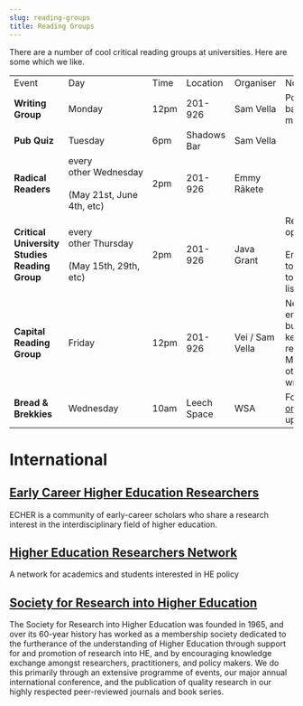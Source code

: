 ```yaml
---
slug: reading-groups
title: Reading Groups
---
```


There are a number of cool critical reading groups at universities. Here are some which we like.

|     |     |     |     |     |     |
| --- | --- | --- | --- | --- | --- |
| Event | Day | Time | Location | Organiser | Notes |
| **Writing Group** | Monday | 12pm | 201-926 | Sam Vella | Pomodoro, background music |
| **Pub Quiz** | Tuesday | 6pm | Shadows Bar | Sam Vella |     |
| **Radical Readers** | every other Wednesday<br><br>(May 21st, June 4th, etc) | 2pm | 201-926 | Emmy Rākete |     |
| **Critical University Studies Reading Group** | every other Thursday<br><br>(May 15th, 29th, etc) | 2pm | 201-926 | Java Grant | Reading optional.<br><br>Email Java to be added to mailing list |
| **Capital Reading Group** | Friday | 12pm | 201-926 | Vei / Sam Vella | Near the end of vol 1 but will keep going reading Marx's other writings |
| **Bread & Brekkies** | Wednesday | 10am | Leech Space | WSA | Follow [WSA on insta](https://www.instagram.com/workingstudentsaotearoa/ "https://www.instagram.com/workingstudentsaotearoa/") for updates. |

<!-- ## Critical University Studies Reading Group
[More info](/reading-groups/critical-university-studies)

## Anti-Imperialist Theory Unit
[Sign up](https://docs.google.com/forms/d/e/1FAIpQLSdZeXR9W9IctI9jJ1iuReEZdR7dljaAuqBvMILYhn-4ZTW-EQ/viewform?usp=sf_link)

## Capital Reading Group
[More info](/reading-groups/capital)


## Politics Economy and Place (PEP)
[More info](https://pep.blogs.auckland.ac.nz/) -->

# International

## [Early Career Higher Education Researchers](https://echer.org/)
ECHER is a community of early-career scholars who share a research interest in the interdisciplinary field of higher education.

## [Higher Education Researchers Network](https://www.derby.ac.uk/research/centres-groups/educational-research-and-innovation/higher-education-research-network-hern/)
A network for academics and students interested in HE policy

## [Society for Research into Higher Education](https://srhe.ac.uk/)
The Society for Research into Higher Education was founded in 1965, and over its 60-year history has worked as a membership society dedicated to the furtherance of the understanding of Higher Education through support for and promotion of research into HE, and by encouraging knowledge exchange amongst researchers, practitioners, and policy makers. We do this primarily through an extensive programme of events, our major annual international conference, and the publication of quality research in our highly respected peer-reviewed journals and book series.